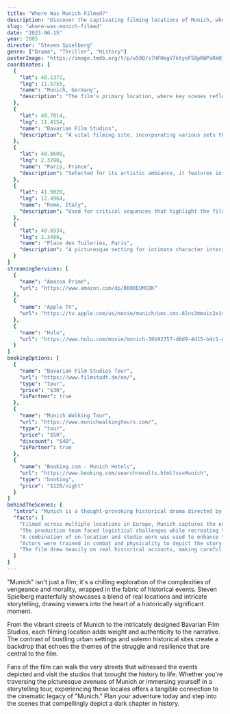 ```yaml
---
title: "Where Was Munich Filmed?"
description: "Discover the captivating filming locations of Munich, where gripping historical drama meets stunning backdrops across Europe."
slug: "where-was-munich-filmed"
date: "2023-06-15"
year: 2005
director: "Steven Spielberg"
genre: ["Drama", "Thriller", "History"]
posterImage: "https://image.tmdb.org/t/p/w500/s7HFHegV7ktyeF58pKWPaRkHjyK.jpg"
coordinates: [
  { 
    "lat": 48.1372, 
    "lng": 11.5755, 
    "name": "Munich, Germany", 
    "description": "The film's primary location, where key scenes reflect the city’s historical significance."
  },
  { 
    "lat": 48.7814, 
    "lng": 11.4154, 
    "name": "Bavarian Film Studios", 
    "description": "A vital filming site, incorporating various sets that recreate historical locations."
  },
  { 
    "lat": 48.8609, 
    "lng": 2.3290, 
    "name": "Paris, France", 
    "description": "Selected for its artistic ambiance, it features in scenes that explore themes of exile and survival."
  },
  { 
    "lat": 41.9028, 
    "lng": 12.4964, 
    "name": "Rome, Italy", 
    "description": "Used for critical sequences that highlight the film's broader geopolitical themes."
  },
  { 
    "lat": 48.8534, 
    "lng": 2.3488, 
    "name": "Place des Tuileries, Paris", 
    "description": "A picturesque setting for intimate character interactions during pivotal moments."
  }
]
streamingServices: [
  {
    "name": "Amazon Prime",
    "url": "https://www.amazon.com/dp/B000EUMC8K"
  },
  {
    "name": "Apple TV",
    "url": "https://tv.apple.com/us/movie/munich/umc.cmc.6lns3mmuic2x1vxygkxu3riop"
  },
  {
    "name": "Hulu",
    "url": "https://www.hulu.com/movie/munich-38b92757-d6d9-4d15-b4c1-e1b7688fbc53"
  }
]
bookingOptions: [
  {
    "name": "Bavarian Film Studios Tour",
    "url": "https://www.filmstadt.de/en/",
    "type": "tour",
    "price": "$30",
    "isPartner": true
  },
  {
    "name": "Munich Walking Tour",
    "url": "https://www.munichwalkingtours.com/",
    "type": "tour",
    "price": "$50",
    "discount": "$40",
    "isPartner": true
  },
  {
    "name": "Booking.com - Munich Hotels",
    "url": "https://www.booking.com/searchresults.html?ss=Munich",
    "type": "booking",
    "price": "$120/night"
  }
]
behindTheScenes: {
  "intro": "Munich is a thought-provoking historical drama directed by Steven Spielberg that delves deep into the intricate web of politics and emotions following the tragic Munich massacre. With its gripping narrative and intense performances, the film uses a range of stunning international locations to bring the story to life.",
  "facts": [
    "Filmed across multiple locations in Europe, Munich captures the essence of the 1972 Olympics and its aftermath.",
    "The production team faced logistical challenges while recreating the historical events amid modern backdrops.",
    "A combination of on-location and studio work was used to enhance the film's authenticity and emotional impact.",
    "Actors were trained in combat and physicality to depict the story's tension and visceral nature accurately.",
    "The film drew heavily on real historical accounts, making careful consideration of the narrative's cultural and political sensitivities."
  ]
}
---
```


<MunichFilmGuide />

"Munich" isn't just a film; it's a chilling exploration of the complexities of vengeance and morality, wrapped in the fabric of historical events. Steven Spielberg masterfully showcases a blend of real locations and intricate storytelling, drawing viewers into the heart of a historically significant moment.

From the vibrant streets of Munich to the intricately designed Bavarian Film Studios, each filming location adds weight and authenticity to the narrative. The contrast of bustling urban settings and solemn historical sites create a backdrop that echoes the themes of the struggle and resilience that are central to the film.

Fans of the film can walk the very streets that witnessed the events depicted and visit the studios that brought the history to life. Whether you're traversing the picturesque avenues of Munich or immersing yourself in a storytelling tour, experiencing these locales offers a tangible connection to the cinematic legacy of "Munich." Plan your adventure today and step into the scenes that compellingly depict a dark chapter in history.